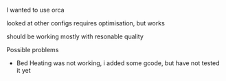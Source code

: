 I wanted to use orca

looked at other configs
requires optimisation, but works

should be working mostly with resonable quality

Possible problems
- Bed Heating was not working, i added some gcode, but have not tested it yet

